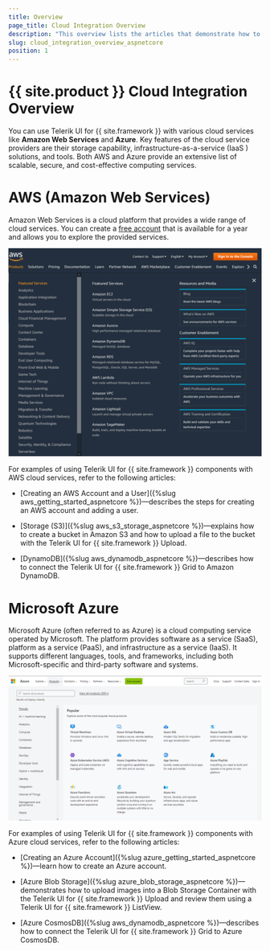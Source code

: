 ```yaml
---
title: Overview
page_title: Cloud Integration Overview
description: "This overview lists the articles that demonstrate how to use the {{ site.product }} suite with different cloud services."
slug: cloud_integration_overview_aspnetcore
position: 1
---
```


# {{ site.product }} Cloud Integration Overview

You can use Telerik UI for {{ site.framework }} with various cloud services like **Amazon Web Services** and **Azure**. Key features of the cloud service providers are their storage capability, infrastructure-as-a-service (IaaS ) solutions, and tools. Both AWS and Azure provide an extensive list of scalable, secure, and cost-effective computing services. 

# AWS (Amazon Web Services)

Amazon Web Services is a cloud platform that provides a wide range of cloud services. You can create a [free account](https://aws.amazon.com/free/?sc_icampaign=acq_aws_takeover-abandoner&sc_ichannel=ha&sc_icontent=awssm-1524&sc_iplace=ed&trk=ha_awssm-1524&all-free-tier.sort-by=item.additionalFields.SortRank&all-free-tier.sort-order=asc&awsf.Free%20Tier%20Types=*all&awsf.Free%20Tier%20Categories=*all) that is available for a year and allows you to explore the provided services. 

![{{ site.product_short }} AWS Overview](images/aws-overview.png)

For examples of using Telerik UI for {{ site.framework }} components with AWS cloud services, refer to the following articles:

* [Creating an AWS Account and a User]({%slug aws_getting_started_aspnetcore %})&mdash;describes the steps for creating an AWS account and adding a user.

* [Storage (S3)]({%slug aws_s3_storage_aspnetcore %})&mdash;explains how to create a bucket in Amazon S3 and how to upload a file to the bucket with the Telerik UI for {{ site.framework }} Upload.

* [DynamoDB]({%slug aws_dynamodb_aspnetcore %})&mdash;describes how to connect the Telerik UI for {{ site.framework }} Grid to Amazon DynamoDB.

# Microsoft Azure

Microsoft Azure (often referred to as Azure) is a cloud computing service operated by Microsoft. The platform provides software as a service (SaaS), platform as a service (PaaS), and infrastructure as a service (IaaS). It supports different languages, tools, and frameworks, including both Microsoft-specific and third-party software and systems.

![{{ site.product_short }} Azure Overview](images/azure-overview.png)

For examples of using Telerik UI for {{ site.framework }} components with Azure cloud services, refer to the following articles:

* [Creating an Azure Account]({%slug azure_getting_started_aspnetcore %})&mdash;learn how to create an Azure account.

* [Azure Blob Storage]({%slug azure_blob_storage_aspnetcore %})&mdash;demonstrates how to upload images into a Blob Storage Container with the Telerik UI for {{ site.framework }} Upload and review them using a Telerik UI for {{ site.framework }} ListView.

* [Azure CosmosDB]({%slug aws_dynamodb_aspnetcore %})&mdash;describes how to connect the Telerik UI for {{ site.framework }} Grid to Azure CosmosDB.
